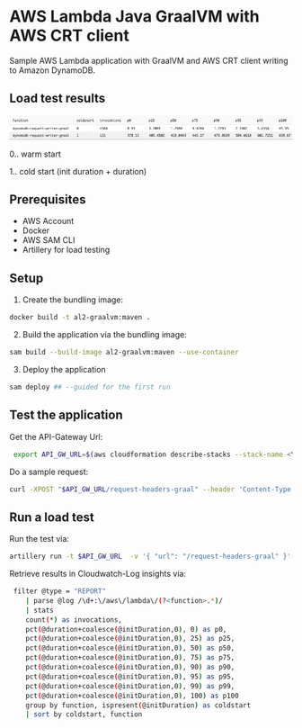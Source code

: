 # AWS Lambda Java GraalVM with AWS CRT client

Sample AWS Lambda application with GraalVM and AWS CRT client writing to Amazon DynamoDB.

## Load test results

![Loadtest Result](result.png)

0.. warm start

1.. cold start (init duration + duration)

## Prerequisites

- AWS Account
- Docker
- AWS SAM CLI
- Artillery for load testing

## Setup

1. Create the bundling image:

```bash
docker build -t al2-graalvm:maven .
```

2. Build the application via the bundling image:

```bash
sam build --build-image al2-graalvm:maven --use-container
```

3. Deploy the application

```bash
sam deploy ## --guided for the first run
```

## Test the application

Get the API-Gateway Url:

```bash
 export API_GW_URL=$(aws cloudformation describe-stacks --stack-name <YOUR-STACK_NAME> | jq -r '.Stacks[0].Outputs[] | select(.OutputKey == "RequestHeaderGraalApi").OutputValue')
```

Do a sample request:

```bash
curl -XPOST "$API_GW_URL/request-headers-graal" --header 'Content-Type: application/json'
```


## Run a load test

Run the test via:

```bash
artillery run -t $API_GW_URL  -v '{ "url": "/request-headers-graal" }' loadtest.yml
```

Retrieve results in Cloudwatch-Log insights via:

```bash
 filter @type = "REPORT"
    | parse @log /\d+:\/aws\/lambda\/(?<function>.*)/
    | stats
    count(*) as invocations,
    pct(@duration+coalesce(@initDuration,0), 0) as p0,
    pct(@duration+coalesce(@initDuration,0), 25) as p25,
    pct(@duration+coalesce(@initDuration,0), 50) as p50,
    pct(@duration+coalesce(@initDuration,0), 75) as p75,
    pct(@duration+coalesce(@initDuration,0), 90) as p90,
    pct(@duration+coalesce(@initDuration,0), 95) as p95,
    pct(@duration+coalesce(@initDuration,0), 99) as p99,
    pct(@duration+coalesce(@initDuration,0), 100) as p100
    group by function, ispresent(@initDuration) as coldstart
    | sort by coldstart, function
```